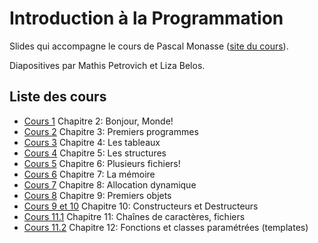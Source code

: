 # Introduction à la Programmation
Slides qui accompagne le cours de Pascal Monasse ([site du cours](http://imagine.enpc.fr/~monasse/Info/)).

Diapositives par Mathis Petrovich et Liza Belos.

## Liste des cours
- [Cours 1](/cours-cpp/cours1.html) Chapitre 2: Bonjour, Monde!
- [Cours 2](/cours-cpp/cours2.html) Chapitre 3: Premiers programmes
- [Cours 3](/cours-cpp/cours3.html) Chapitre 4: Les tableaux
- [Cours 4](/cours-cpp/cours4.html) Chapitre 5: Les structures
- [Cours 5](/cours-cpp/cours5.html) Chapitre 6: Plusieurs fichiers!
- [Cours 6](/cours-cpp/cours6.html) Chapitre 7: La mémoire
- [Cours 7](/cours-cpp/cours7.html) Chapitre 8: Allocation dynamique
- [Cours 8](/cours-cpp/cours8.html) Chapitre 9: Premiers objets
- [Cours 9 et 10](/cours-cpp/cours9.html) Chapitre 10: Constructeurs et Destructeurs
- [Cours 11.1](/cours-cpp/cours11.html) Chapitre 11: Chaînes de caractères, fichiers
- [Cours 11.2](/cours-cpp/cours12.html) Chapitre 12: Fonctions et classes paramétrées (templates)

